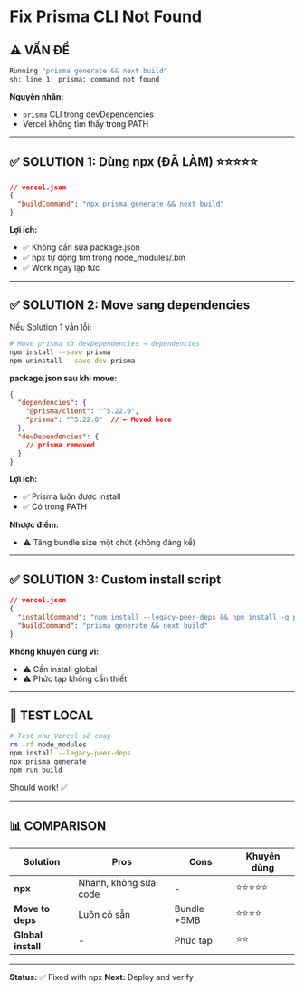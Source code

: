# Fix Prisma CLI Not Found

## ⚠️ **VẤN ĐỀ**

```bash
Running "prisma generate && next build"
sh: line 1: prisma: command not found
```

**Nguyên nhân:**
- `prisma` CLI trong devDependencies
- Vercel không tìm thấy trong PATH

---

## ✅ **SOLUTION 1: Dùng npx (ĐÃ LÀM)** ⭐⭐⭐⭐⭐

```json
// vercel.json
{
  "buildCommand": "npx prisma generate && next build"
}
```

**Lợi ích:**
- ✅ Không cần sửa package.json
- ✅ npx tự động tìm trong node_modules/.bin
- ✅ Work ngay lập tức

---

## ✅ **SOLUTION 2: Move sang dependencies**

Nếu Solution 1 vẫn lỗi:

```bash
# Move prisma từ devDependencies → dependencies
npm install --save prisma
npm uninstall --save-dev prisma
```

**package.json sau khi move:**
```json
{
  "dependencies": {
    "@prisma/client": "^5.22.0",
    "prisma": "^5.22.0"  // ← Moved here
  },
  "devDependencies": {
    // prisma removed
  }
}
```

**Lợi ích:**
- ✅ Prisma luôn được install
- ✅ Có trong PATH

**Nhược điểm:**
- ⚠️ Tăng bundle size một chút (không đáng kể)

---

## ✅ **SOLUTION 3: Custom install script**

```json
// vercel.json
{
  "installCommand": "npm install --legacy-peer-deps && npm install -g prisma",
  "buildCommand": "prisma generate && next build"
}
```

**Không khuyên dùng vì:**
- ⚠️ Cần install global
- ⚠️ Phức tạp không cần thiết

---

## 🧪 **TEST LOCAL**

```bash
# Test như Vercel sẽ chạy
rm -rf node_modules
npm install --legacy-peer-deps
npx prisma generate
npm run build
```

Should work! ✅

---

## 📊 **COMPARISON**

| Solution | Pros | Cons | Khuyên dùng |
|----------|------|------|-------------|
| **npx** | Nhanh, không sửa code | - | ⭐⭐⭐⭐⭐ |
| **Move to deps** | Luôn có sẵn | Bundle +5MB | ⭐⭐⭐⭐ |
| **Global install** | - | Phức tạp | ⭐⭐ |

---

**Status:** ✅ Fixed with npx
**Next:** Deploy and verify
